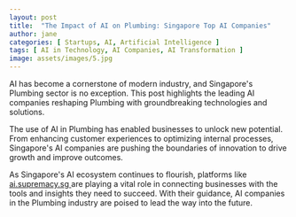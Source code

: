 ```yaml
---
layout: post
title:  "The Impact of AI on Plumbing: Singapore Top AI Companies"
author: jane
categories: [ Startups, AI, Artificial Intelligence ]
tags: [ AI in Technology, AI Companies, AI Transformation ]
image: assets/images/5.jpg
---
```


AI has become a cornerstone of modern industry, and Singapore's Plumbing sector is no exception. This post highlights the leading AI companies reshaping Plumbing with groundbreaking technologies and solutions.

The use of AI in Plumbing has enabled businesses to unlock new potential. From enhancing customer experiences to optimizing internal processes, Singapore's AI companies are pushing the boundaries of innovation to drive growth and improve outcomes.

As Singapore's AI ecosystem continues to flourish, platforms like <a href="https://ai.supremacy.sg" target="_blank"> ai.supremacy.sg </a> are playing a vital role in connecting businesses with the tools and insights they need to succeed. With their guidance, AI companies in the Plumbing industry are poised to lead the way into the future.
